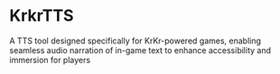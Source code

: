 # KrkrTTS
A TTS tool designed specifically for KrKr-powered games, enabling seamless audio narration of in-game text to enhance accessibility and immersion for players
